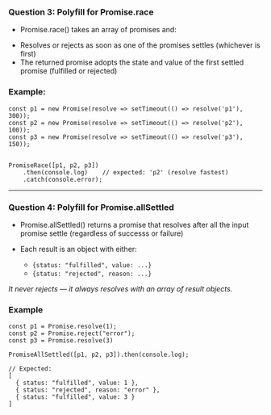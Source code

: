 ### Question 3: Polyfill for Promise.race
+ Promise.race() takes an array of promises and:
- Resolves or rejects as soon as one of the promises settles (whichever is first)
- The returned promise adopts the state and value of the first settled promise (fulfilled or rejected)

### Example:

```
const p1 = new Promise(resolve => setTimeout(() => resolve('p1'), 300));
const p2 = new Promise(resolve => setTimeout(() => resolve('p2'), 100));
const p3 = new Promise(resolve => setTimeout(() => resolve('p3'), 150));


PromiseRace([p1, p2, p3])
    .then(console.log)    // expected: 'p2' (resolve fastest)
    .catch(console.error);

```
---

###  Question 4: Polyfill for Promise.allSettled

+ Promise.allSettled() returns a promise that resolves after all the input promise settle (regardless of successs or failure)

+ Each result is an object with either:
    - `{status: "fulfilled", value: ...}`
    - `{status: "rejected", reason: ...}`


*It never rejects — it always resolves with an array of result objects.*

### Example
```
const p1 = Promise.resolve(1);
const p2 = Promise.reject("error");
const p3 = Promise.resolve(3)

PromiseAllSettled([p1, p2, p3]).then(console.log);

// Expected:
[
  { status: "fulfilled", value: 1 },
  { status: "rejected", reason: "error" },
  { status: "fulfilled", value: 3 }
]


```